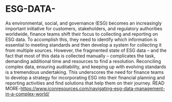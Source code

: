 # ESG-DATA-
As environmental, social, and governance (ESG) becomes an increasingly important initiative for customers, stakeholders, and regulatory authorities worldwide, finance teams shift their focus to collecting and reporting on ESG data. To accomplish this, they need to identify which information is essential to meeting standards and then develop a system for collecting it from multiple sources. However, the fragmented state of ESG data – and the fact that most of this data is collected manually – complicates the task, demanding additional time and resources to find a resolution.
Reconciling complex data, ensuring auditability, and keeping up with evolving standards is a tremendous undertaking. This underscores the need for finance teams to develop a strategy for incorporating ESG into their financial planning and reporting activities and find solutions that help them on their journey.
READ MORE-https://www.iconresources.com/navigating-esg-data-management-in-a-complex-world/
